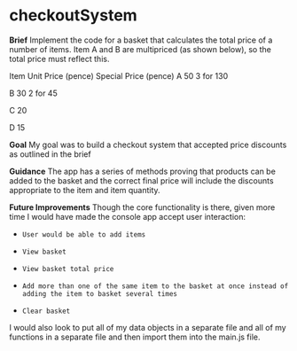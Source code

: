 ﻿# checkoutSystem
**Brief**
Implement the code for a basket that calculates the total price of a number of items. 
Item A and B are multipriced (as shown below), so the total price must reflect this.

Item	Unit Price (pence)	Special Price (pence)
A	50	3 for 130

B	30	2 for 45

C	20	

D	15

**Goal**
My goal was to build a checkout system that accepted price discounts as outlined in the brief


**Guidance**
The app has a series of methods proving that products can be added to the basket and the correct final price will include the discounts appropriate to the item and item quantity.


**Future Improvements**
Though the core functionality is there, given more time I would have made the console app accept user interaction:
-     User would be able to add items
-     View basket
-     View basket total price
-     Add more than one of the same item to the basket at once instead of adding the item to basket several times
-     Clear basket

I would also look to put all of my data objects in a separate file and all of my functions in a separate file and then import them into the main.js file.
